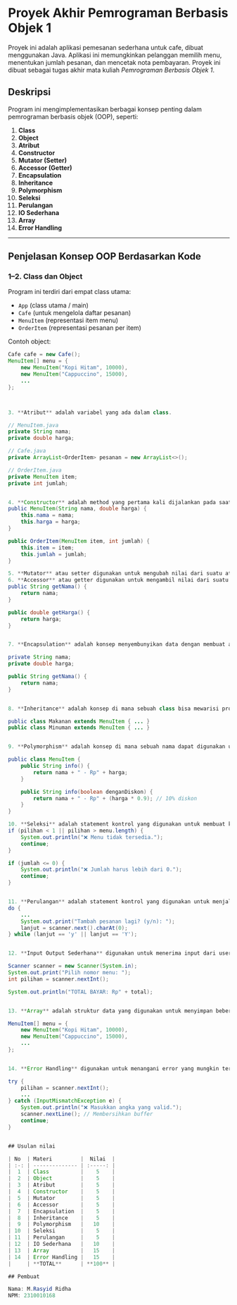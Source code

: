 # Proyek Akhir Pemrograman Berbasis Objek 1

Proyek ini adalah aplikasi pemesanan sederhana untuk cafe, dibuat menggunakan Java. Aplikasi ini memungkinkan pelanggan memilih menu, menentukan jumlah pesanan, dan mencetak nota pembayaran. Proyek ini dibuat sebagai tugas akhir mata kuliah *Pemrograman Berbasis Objek 1*.

## Deskripsi

Program ini mengimplementasikan berbagai konsep penting dalam pemrograman berbasis objek (OOP), seperti:

1. **Class**
2. **Object**
3. **Atribut**
4. **Constructor**
5. **Mutator (Setter)**
6. **Accessor (Getter)**
7. **Encapsulation**
8. **Inheritance**
9. **Polymorphism**
10. **Seleksi**
11. **Perulangan**
12. **IO Sederhana**
13. **Array**
14. **Error Handling**

---

## Penjelasan Konsep OOP Berdasarkan Kode

### 1–2. **Class dan Object**

Program ini terdiri dari empat class utama:
- `App` (class utama / main)
- `Cafe` (untuk mengelola daftar pesanan)
- `MenuItem` (representasi item menu)
- `OrderItem` (representasi pesanan per item)

Contoh object:
```java
Cafe cafe = new Cafe();
MenuItem[] menu = {
    new MenuItem("Kopi Hitam", 10000),
    new MenuItem("Cappuccino", 15000),
    ...
};



3. **Atribut** adalah variabel yang ada dalam class.

// MenuItem.java
private String nama;
private double harga;

// Cafe.java
private ArrayList<OrderItem> pesanan = new ArrayList<>();

// OrderItem.java
private MenuItem item;
private int jumlah;


4. **Constructor** adalah method yang pertama kali dijalankan pada saat pembuatan object. 
public MenuItem(String nama, double harga) {
    this.nama = nama;
    this.harga = harga;
}

public OrderItem(MenuItem item, int jumlah) {
    this.item = item;
    this.jumlah = jumlah;
}

5. **Mutator** atau setter digunakan untuk mengubah nilai dari suatu atribut. 
6. **Accessor** atau getter digunakan untuk mengambil nilai dari suatu atribut.
public String getNama() {
    return nama;
}

public double getHarga() {
    return harga;
}


7. **Encapsulation** adalah konsep menyembunyikan data dengan membuat atribut menjadi private dan hanya bisa diakses melalui method. 

private String nama;
private double harga;

public String getNama() {
    return nama;
}


8. **Inheritance** adalah konsep di mana sebuah class bisa mewarisi property dan method dari class lain. 

public class Makanan extends MenuItem { ... }
public class Minuman extends MenuItem { ... }


9. **Polymorphism** adalah konsep di mana sebuah nama dapat digunakan untuk merujuk ke beberapa tipe atau bentuk objek berbeda. 

public class MenuItem {
    public String info() {
        return nama + " - Rp" + harga;
    }

    public String info(boolean denganDiskon) {
        return nama + " - Rp" + (harga * 0.9); // 10% diskon
    }
}

10. **Seleksi** adalah statement kontrol yang digunakan untuk membuat keputusan berdasarkan kondisi.
if (pilihan < 1 || pilihan > menu.length) {
    System.out.println("❌ Menu tidak tersedia.");
    continue;
}

if (jumlah <= 0) {
    System.out.println("❌ Jumlah harus lebih dari 0.");
    continue;
}


11. **Perulangan** adalah statement kontrol yang digunakan untuk menjalankan blok kode berulang kali.
do {
    ...
    System.out.print("Tambah pesanan lagi? (y/n): ");
    lanjut = scanner.next().charAt(0);
} while (lanjut == 'y' || lanjut == 'Y');


12. **Input Output Sederhana** digunakan untuk menerima input dari user dan menampilkan output ke user.

Scanner scanner = new Scanner(System.in);
System.out.print("Pilih nomor menu: ");
int pilihan = scanner.nextInt();

System.out.println("TOTAL BAYAR: Rp" + total);


13. **Array** adalah struktur data yang digunakan untuk menyimpan beberapa nilai dalam satu variabel.

MenuItem[] menu = {
    new MenuItem("Kopi Hitam", 10000),
    new MenuItem("Cappuccino", 15000),
    ...
};


14. **Error Handling** digunakan untuk menangani error yang mungkin terjadi saat runtime.

try {
    pilihan = scanner.nextInt();
    ...
} catch (InputMismatchException e) {
    System.out.println("❌ Masukkan angka yang valid.");
    scanner.nextLine(); // Membersihkan buffer
    continue;
}


## Usulan nilai

| No  | Materi         |  Nilai  |
| :-: | -------------- | :-----: |
|  1  | Class          |    5    |
|  2  | Object         |    5    |
|  3  | Atribut        |    5    |
|  4  | Constructor    |    5    |
|  5  | Mutator        |    5    |
|  6  | Accessor       |    5    |
|  7  | Encapsulation  |    5    |
|  8  | Inheritance    |    5    |
|  9  | Polymorphism   |   10    |
| 10  | Seleksi        |    5    |
| 11  | Perulangan     |    5    |
| 12  | IO Sederhana   |   10    |
| 13  | Array          |   15    |
| 14  | Error Handling |   15    |
|     | **TOTAL**      | **100** |

## Pembuat

Nama: M.Rasyid Ridha
NPM: 2310010168
